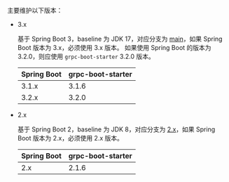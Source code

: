 主要维护以下版本：

- 3.x

    基于 Spring Boot 3，baseline 为 JDK 17，对应分支为 [main](https://github.com/DanielLiu1123/grpc-starter/)，如果 Spring Boot 版本为 3.x，必须使用 3.x 版本。
    如果使用 Spring Boot 的版本为 3.2.0，则应使用 `grpc-boot-starter` 3.2.0 版本。
        
    | Spring Boot | grpc-boot-starter |
    |-------------|-------------------|
    | 3.1.x       | 3.1.6             |
    | 3.2.x       | 3.2.0             |

- 2.x

    基于 Spring Boot 2，baseline 为 JDK 8，对应分支为 [2.x](https://github.com/DanielLiu1123/grpc-starter/tree/2.x)，如果 Spring Boot 版本为 2.x，必须使用 2.x 版本。

    | Spring Boot | grpc-boot-starter |
    |-------------|-------------------|
    | 2.x         | 2.1.6             |
